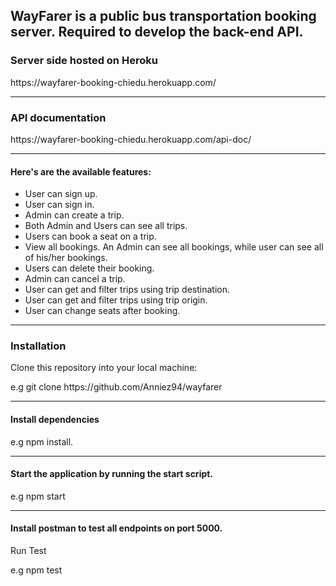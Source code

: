 <h2>WayFarer is a public bus transportation booking server. Required to develop the back-end API.</h2>

<h3>Server side hosted on Heroku</h3>
https://wayfarer-booking-chiedu.herokuapp.com/
<hr>

<h3>API documentation</h3>
https://wayfarer-booking-chiedu.herokuapp.com/api-doc/
<hr>

<h4>Here's are the available features:</h4>
<ul>
<li>User can sign up.</li>
<li>User can sign in.</li>
<li>Admin can create a trip.</li>
<li> Both Admin and Users can see all trips.</li>
<li> Users can book a seat on a trip.</li>
<li> View all bookings. An Admin can see all bookings, while user can see all of his/her bookings.</li>
<li> Users can delete their booking.</li>
<li> Admin can cancel a trip.</li>
<li> User can get and filter trips using trip destination.</li>
<li> User can get and filter trips using trip origin.</li>
<li> User can change seats after booking.</li>
</ul>

<hr>
<h3>Installation</h3>
Clone this repository into your local machine:
<p>e.g git clone https://github.com/Anniez94/wayfarer</p>
<hr>
<h4>Install dependencies</h4>
<p>e.g npm install.</p>
<hr>
<h4>Start the application by running the start script.</h4>
<p>e.g npm start</p>
<hr>
<h4>Install postman to test all endpoints on port 5000.</h4>
Run Test
<p>e.g npm test</p>